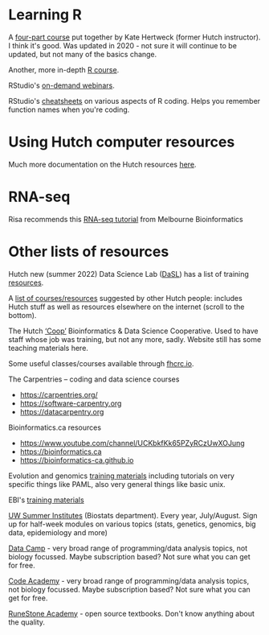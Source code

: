 # Learning R

A [four-part course](https://fredhutchio.github.io/r_intro/) put together by Kate Hertweck (former Hutch instructor). I think it's good.  Was updated in 2020 - not sure it will continue to be updated, but not many of the basics change.

Another, more in-depth [R course](https://stat545.com/r-basics.html).

RStudio's [on-demand webinars](http://rstudio.com/resources/webinars). 

RStudio's [cheatsheets](http://rstudio.com/resources/cheatsheets) on various aspects of R coding.  Helps you remember function names when you're coding.

# Using Hutch computer resources

Much more documentation on the Hutch resources [here](https://sciwiki.fredhutch.org/scicomputing/comp_index/).

# RNA-seq

Risa recommends this [RNA-seq tutorial](https://www.melbournebioinformatics.org.au/tutorials/tutorials/rna_seq_dge_basic/rna_seq_basic_tutorial/) from Melbourne Bioinformatics

# Other lists of resources

Hutch new (summer 2022) Data Science Lab ([DaSL](https://hutchdatascience.org)) has a list of training [resources](https://hutchdatascience.org/code_review/more_resources.html).

A [list of courses/resources](https://sciwiki.fredhutch.org/scicomputing/reference_training) suggested by other Hutch people: includes Hutch stuff as well as resources elsewhere on the internet (scroll to the bottom).

The Hutch [‘Coop’](https://centernet.fredhutch.org/cn/u/bdsc.html) Bioinformatics & Data Science Cooperative. Used to have staff whose job was training, but not any more, sadly. Website still has some teaching materials here. 

Some useful classes/courses available through [fhcrc.io](http://www.fredhutch.io).

The Carpentries – coding and data science courses 
- https://carpentries.org/
- https://software-carpentry.org
- https://datacarpentry.org

Bioinformatics.ca resources
- https://www.youtube.com/channel/UCKbkfKk65PZyRCzUwXOJung  
- https://bioinformatics.ca 
- https://bioinformatics-ca.github.io 

Evolution and genomics [training materials](http://evomics.org/learning/) including tutorials on very specific things like PAML, also very general things like basic unix.

EBI's [training materials](https://www.ebi.ac.uk/training/on-demand)

[UW Summer Institutes](https://si.biostat.washington.edu) (Biostats department). Every year, July/August. Sign up for half-week modules on various topics (stats, genetics, genomics, big data, epidemiology and more)

[Data Camp](https://www.datacamp.com) - very broad range of programming/data analysis topics, not biology focussed.  Maybe subscription based? Not sure what you can get for free.

[Code Academy](https://www.codecademy.com) - very broad range of programming/data analysis topics, not biology focussed.  Maybe subscription based? Not sure what you can get for free.

[RuneStone Academy](https://runestone.academy) - open source textbooks. Don't know anything about the quality.

